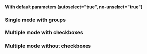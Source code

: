 #### With default parameters (autoselect="true", no-unselect="true")
<!-- example(list-overview) -->

### Single mode with groups
<!-- example(list-groups) -->

### Multiple mode with checkboxes
<!-- example(list-multiple-checkbox) -->

### Multiple mode without checkboxes
<!-- example(list-multiple-keyboard) -->
